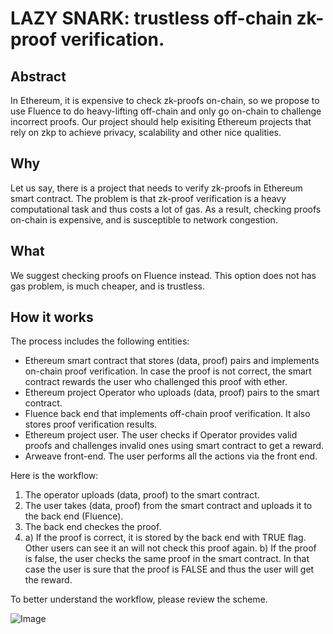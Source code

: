 # LAZY SNARK: trustless off-chain zk-proof verification.
## Abstract
In Ethereum, it is expensive to check zk-proofs on-chain, so we propose to use Fluence to do heavy-lifting off-chain and only go on-chain to challenge incorrect proofs. Our project should help exisiting Ethereum projects that rely on zkp to achieve privacy, scalability and other nice qualities.
## Why
Let us say, there is a project that needs to verify zk-proofs in Ethereum smart contract. The problem is that zk-proof verification is a heavy computational task and thus costs a lot of gas. As a result, checking proofs on-chain is expensive, and is susceptible to network congestion. 
## What
We suggest checking proofs on Fluence instead. This option does not has gas problem, is much cheaper, and is trustless. 

## How it works
The process includes the following entities:
- Ethereum smart contract that stores (data, proof) pairs and implements on-chain proof verification. In case the proof is not correct, the smart contract rewards the user who challenged this proof with ether.
- Ethereum project Operator who uploads (data, proof) pairs to the smart contract.
- Fluence back end that implements off-chain proof verification. It also stores proof verification results.
- Ethereum project user. The user checks if Operator provides valid proofs and challenges invalid ones using smart contract to get a reward.
- Arweave front-end. The user performs all the actions via the front end.

Here is the workflow:
1. The operator uploads (data, proof) to the smart contract.
2. The user takes (data, proof) from the smart contract and uploads it to the back end (Fluence).
3. The back end checkes the proof.
4. a) If the proof is correct, it is stored by the back end with TRUE flag. Other users can see it an will not check this proof again.
b) If the proof is false, the user checks the same proof in the smart contract. In that case the user is sure that the proof is FALSE and thus the user will get the reward.

To better understand the workflow, please review the scheme.

![Image](Scheme.png "Scheme")
